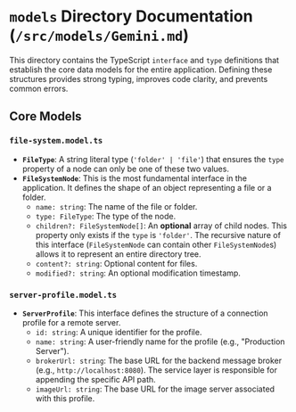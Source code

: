 # `models` Directory Documentation (`/src/models/Gemini.md`)

This directory contains the TypeScript `interface` and `type` definitions that establish the core data models for the entire application. Defining these structures provides strong typing, improves code clarity, and prevents common errors.

## Core Models

### `file-system.model.ts`

-   **`FileType`**: A string literal type (`'folder' | 'file'`) that ensures the `type` property of a node can only be one of these two values.
-   **`FileSystemNode`**: This is the most fundamental interface in the application. It defines the shape of an object representing a file or a folder.
    -   `name: string`: The name of the file or folder.
    -   `type: FileType`: The type of the node.
    -   `children?: FileSystemNode[]`: An **optional** array of child nodes. This property only exists if the `type` is `'folder'`. The recursive nature of this interface (`FileSystemNode` can contain other `FileSystemNode`s) allows it to represent an entire directory tree.
    -   `content?: string`: Optional content for files.
    -   `modified?: string`: An optional modification timestamp.

### `server-profile.model.ts`

-   **`ServerProfile`**: This interface defines the structure of a connection profile for a remote server.
    -   `id: string`: A unique identifier for the profile.
    -   `name: string`: A user-friendly name for the profile (e.g., "Production Server").
    -   `brokerUrl: string`: The base URL for the backend message broker (e.g., `http://localhost:8080`). The service layer is responsible for appending the specific API path.
    -   `imageUrl: string`: The base URL for the image server associated with this profile.
